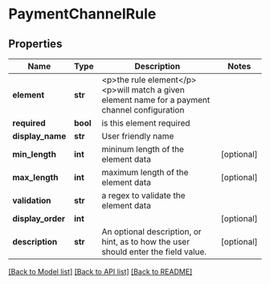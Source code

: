 # PaymentChannelRule

## Properties
Name | Type | Description | Notes
------------ | ------------- | ------------- | -------------
**element** | **str** | &lt;p&gt;the rule element&lt;/p&gt; &lt;p&gt;will match a given element name for a payment channel configuration  | 
**required** | **bool** | is this element required | 
**display_name** | **str** | User friendly name | 
**min_length** | **int** | mininum length of the element data | [optional] 
**max_length** | **int** | maximum length of the element data | [optional] 
**validation** | **str** | a regex to validate the element data | 
**display_order** | **int** |  | [optional] 
**description** | **str** | An optional description, or hint, as to how the user should enter the field value. | [optional] 

[[Back to Model list]](../README.md#documentation-for-models) [[Back to API list]](../README.md#documentation-for-api-endpoints) [[Back to README]](../README.md)


